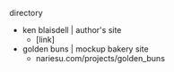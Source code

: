directory
- ken blaisdell | author's site
  - [link]
- golden buns | mockup bakery site
  - nariesu.com/projects/golden_buns
